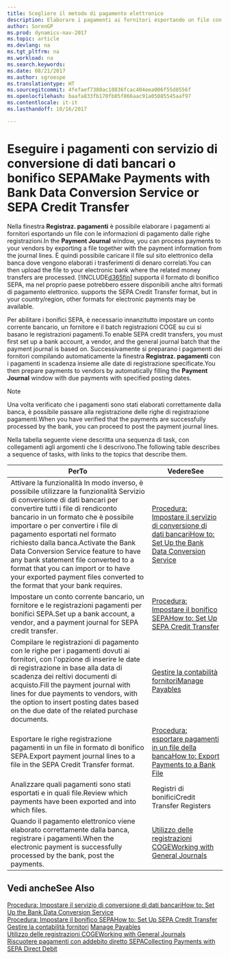 ```yaml
---
title: Scegliere il metodo di pagamento elettronico
description: Elaborare i pagamenti ai fornitori esportando un file con le informazioni di pagamento dalle righe registrazioni.
author: SorenGP
ms.prod: dynamics-nav-2017
ms.topic: article
ms.devlang: na
ms.tgt_pltfrm: na
ms.workload: na
ms.search.keywords: 
ms.date: 08/21/2017
ms.author: sgroespe
ms.translationtype: HT
ms.sourcegitcommit: 4fefaef7380ac10836fcac404eea006f55d8556f
ms.openlocfilehash: baafa833fb170fb05f866aac91a05085545aaf97
ms.contentlocale: it-it
ms.lasthandoff: 10/16/2017

---
```

# <a name="make-payments-with-bank-data-conversion-service-or-sepa-credit-transfer"></a><span data-ttu-id="1df87-103">Eseguire i pagamenti con servizio di conversione di dati bancari o bonifico SEPA</span><span class="sxs-lookup"><span data-stu-id="1df87-103">Make Payments with Bank Data Conversion Service or SEPA Credit Transfer</span></span>
<span data-ttu-id="1df87-104">Nella finestra **Registraz. pagamenti** è possibile elaborare i pagamenti ai fornitori esportando un file con le informazioni di pagamento dalle righe registrazioni.</span><span class="sxs-lookup"><span data-stu-id="1df87-104">In the **Payment Journal** window, you can process payments to your vendors by exporting a file together with the payment information from the journal lines.</span></span> <span data-ttu-id="1df87-105">È quindi possibile caricare il file sul sito elettronico della banca dove vengono elaborati i trasferimenti di denaro correlati.</span><span class="sxs-lookup"><span data-stu-id="1df87-105">You can then upload the file to your electronic bank where the related money transfers are processed.</span></span> [!INCLUDE[d365fin](includes/d365fin_md.md)]<span data-ttu-id="1df87-106"> supporta il formato di bonifico SEPA, ma nel proprio paese potrebbero essere disponibili anche altri formati di pagamento elettronico.</span><span class="sxs-lookup"><span data-stu-id="1df87-106"> supports the SEPA Credit Transfer format, but in your country/region, other formats for electronic payments may be available.</span></span>   

 <span data-ttu-id="1df87-107">Per abilitare i bonifici SEPA, è necessario innanzitutto impostare un conto corrente bancario, un fornitore e il batch registrazioni COGE su cui si basano le registrazioni pagamenti.</span><span class="sxs-lookup"><span data-stu-id="1df87-107">To enable SEPA credit transfers, you must first set up a bank account, a vendor, and the general journal batch that the payment journal is based on.</span></span> <span data-ttu-id="1df87-108">Successivamente si preparano i pagamenti dei fornitori compilando automaticamente la finestra **Registraz. pagamenti** con i pagamenti in scadenza insieme alle date di registrazione specificate.</span><span class="sxs-lookup"><span data-stu-id="1df87-108">You then prepare payments to vendors by automatically filling the **Payment Journal** window with due payments with specified posting dates.</span></span>  

> [!NOTE]  
>  <span data-ttu-id="1df87-109">Una volta verificato che i pagamenti sono stati elaborati correttamente dalla banca, è possibile passare alla registrazione delle righe di registrazione pagamenti.</span><span class="sxs-lookup"><span data-stu-id="1df87-109">When you have verified that the payments are successfully processed by the bank, you can proceed to post the payment journal lines.</span></span>  

 <span data-ttu-id="1df87-110">Nella tabella seguente viene descritta una sequenza di task, con collegamenti agli argomenti che li descrivono.</span><span class="sxs-lookup"><span data-stu-id="1df87-110">The following table describes a sequence of tasks, with links to the topics that describe them.</span></span>   

|<span data-ttu-id="1df87-111">**Per**</span><span class="sxs-lookup"><span data-stu-id="1df87-111">**To**</span></span>|<span data-ttu-id="1df87-112">**Vedere**</span><span class="sxs-lookup"><span data-stu-id="1df87-112">**See**</span></span>|  
|------------|-------------|  
|<span data-ttu-id="1df87-113">Attivare la funzionalità In modo inverso, è possibile utilizzare la funzionalità Servizio di conversione di dati bancari per convertire tutti i file di rendiconto bancario in un formato che è possibile importare o per convertire i file di pagamento esportati nel formato richiesto dalla banca.</span><span class="sxs-lookup"><span data-stu-id="1df87-113">Activate the Bank Data Conversion Service feature to have any bank statement file converted to a format that you can import or to have your exported payment files converted to the format that your bank requires.</span></span>|[<span data-ttu-id="1df87-114">Procedura: Impostare il servizio di conversione di dati bancari</span><span class="sxs-lookup"><span data-stu-id="1df87-114">How to: Set Up the Bank Data Conversion Service</span></span>](bank-how-setup-bank-data-conversion-service.md)|  
|<span data-ttu-id="1df87-115">Impostare un conto corrente bancario, un fornitore e le registrazioni pagamenti per bonifici SEPA.</span><span class="sxs-lookup"><span data-stu-id="1df87-115">Set up a bank account, a vendor, and a payment journal for SEPA credit transfer.</span></span>|[<span data-ttu-id="1df87-116">Procedura: Impostare il bonifico SEPA</span><span class="sxs-lookup"><span data-stu-id="1df87-116">How to: Set Up SEPA Credit Transfer</span></span>](finance-how-to-set-up-sepa-credit-transfer.md)|  
|<span data-ttu-id="1df87-117">Compilare le registrazioni di pagamento con le righe per i pagamenti dovuti ai fornitori, con l'opzione di inserire le date di registrazione in base alla data di scadenza dei reltivi documenti di acquisto.</span><span class="sxs-lookup"><span data-stu-id="1df87-117">Fill the payment journal with lines for due payments to vendors, with the option to insert posting dates based on the due date of the related purchase documents.</span></span>|[<span data-ttu-id="1df87-118">Gestire la contabilità fornitori</span><span class="sxs-lookup"><span data-stu-id="1df87-118">Manage Payables</span></span>](payables-manage-payables.md)|  
|<span data-ttu-id="1df87-119">Esportare le righe registrazione pagamenti in un file in formato di bonifico SEPA.</span><span class="sxs-lookup"><span data-stu-id="1df87-119">Export payment journal lines to a file in the SEPA Credit Transfer format.</span></span>|[<span data-ttu-id="1df87-120">Procedura: esportare pagamenti in un file della banca</span><span class="sxs-lookup"><span data-stu-id="1df87-120">How to: Export Payments to a Bank File</span></span>](payables-how-export-payments-bank-file.md)|  
|<span data-ttu-id="1df87-121">Analizzare quali pagamenti sono stati esportati e in quali file.</span><span class="sxs-lookup"><span data-stu-id="1df87-121">Review which payments have been exported and into which files.</span></span>|<span data-ttu-id="1df87-122">Registri di bonifici</span><span class="sxs-lookup"><span data-stu-id="1df87-122">Credit Transfer Registers</span></span>|  
|<span data-ttu-id="1df87-123">Quando il pagamento elettronico viene elaborato correttamente dalla banca, registrare i pagamenti.</span><span class="sxs-lookup"><span data-stu-id="1df87-123">When the electronic payment is successfully processed by the bank, post the payments.</span></span>|[<span data-ttu-id="1df87-124">Utilizzo delle registrazioni COGE</span><span class="sxs-lookup"><span data-stu-id="1df87-124">Working with General Journals</span></span>](ui-work-general-journals.md)|  

## <a name="see-also"></a><span data-ttu-id="1df87-125">Vedi anche</span><span class="sxs-lookup"><span data-stu-id="1df87-125">See Also</span></span>  
[<span data-ttu-id="1df87-126">Procedura: Impostare il servizio di conversione di dati bancari</span><span class="sxs-lookup"><span data-stu-id="1df87-126">How to: Set Up the Bank Data Conversion Service</span></span>](bank-how-setup-bank-data-conversion-service.md)  
[<span data-ttu-id="1df87-127">Procedura: Impostare il bonifico SEPA</span><span class="sxs-lookup"><span data-stu-id="1df87-127">How to: Set Up SEPA Credit Transfer</span></span>](finance-how-to-set-up-sepa-credit-transfer.md)  
<span data-ttu-id="1df87-128">[Gestire la contabilità fornitori](payables-manage-payables.md) </span><span class="sxs-lookup"><span data-stu-id="1df87-128">[Manage Payables](payables-manage-payables.md) </span></span>  
[<span data-ttu-id="1df87-129">Utilizzo delle registrazioni COGE</span><span class="sxs-lookup"><span data-stu-id="1df87-129">Working with General Journals</span></span>](ui-work-general-journals.md)  
[<span data-ttu-id="1df87-130">Riscuotere pagamenti con addebito diretto SEPA</span><span class="sxs-lookup"><span data-stu-id="1df87-130">Collecting Payments with SEPA Direct Debit</span></span>](finance-collect-payments-with-sepa-direct-debit.md)   

